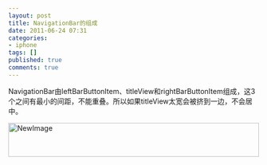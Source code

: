 ```yaml
---
layout: post
title: NavigationBar的组成
date: 2011-06-24 07:31
categories:
- iphone
tags: []
published: true
comments: true
---
```

<p><p>NavigationBar由leftBarButtonItem、titleView和rightBarButtonItem组成，这3个之间有最小的间距，不能重叠。所以如果titleView太宽会被挤到一边，不会居中。</p>
<p><img title="NewImage.png" src="http://phaibin.files.wordpress.com/2011/06/newimage2.png" border="0" alt="NewImage" width="503" height="68" /></p></p>
